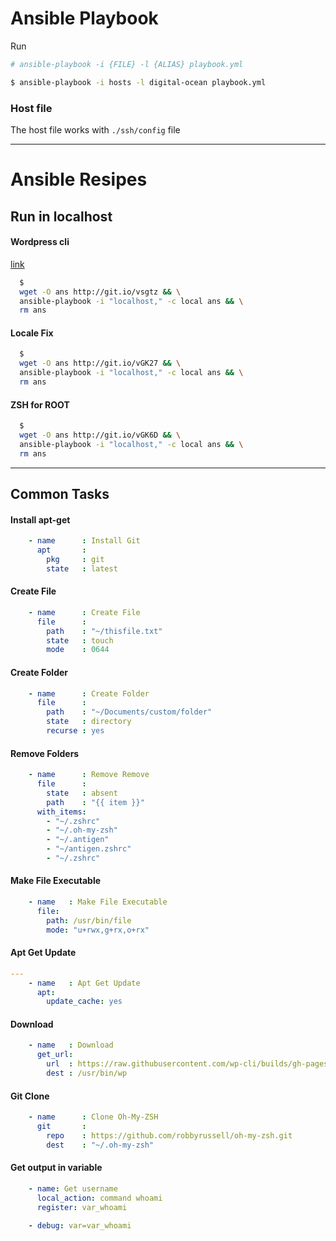 # Ansible Playbook

Run


```bash
# ansible-playbook -i {FILE} -l {ALIAS} playbook.yml

$ ansible-playbook -i hosts -l digital-ocean playbook.yml
```

### Host file

The host file works with ```./ssh/config``` file

-----

# Ansible Resipes
## Run in localhost


#### Wordpress cli

[link](https://github.com/wp-cli/wp-cli)

```bash
  $
  wget -O ans http://git.io/vsgtz && \
  ansible-playbook -i "localhost," -c local ans && \
  rm ans
```

#### Locale Fix

```bash
  $
  wget -O ans http://git.io/vGK27 && \
  ansible-playbook -i "localhost," -c local ans && \
  rm ans
```

#### ZSH for ROOT

```bash
  $
  wget -O ans http://git.io/vGK6D && \
  ansible-playbook -i "localhost," -c local ans && \
  rm ans
```

-----

## Common Tasks

#### Install apt-get

```yml
    - name      : Install Git
      apt       :
        pkg     : git
        state   : latest
```

#### Create File

```yml
    - name      : Create File
      file      :
        path    : "~/thisfile.txt"
        state   : touch
        mode    : 0644
```

#### Create Folder

```yml
    - name      : Create Folder
      file      :
        path    : "~/Documents/custom/folder"
        state   : directory
        recurse : yes
```

#### Remove Folders

```yml
    - name      : Remove Remove
      file      :
        state   : absent
        path    : "{{ item }}"
      with_items:
        - "~/.zshrc"
        - "~/.oh-my-zsh"
        - "~/.antigen"
        - "~/antigen.zshrc"
        - "~/.zshrc"
```

#### Make File Executable

```yml
    - name   : Make File Executable
      file:
        path: /usr/bin/file
        mode: "u+rwx,g+rx,o+rx"
```

#### Apt Get Update

```yml
---
    - name   : Apt Get Update
      apt:
        update_cache: yes
```

#### Download

```yml
    - name   : Download
      get_url:
        url  : https://raw.githubusercontent.com/wp-cli/builds/gh-pages/phar/wp-cli.phar
        dest : /usr/bin/wp
```

#### Git Clone

```yml
    - name      : Clone Oh-My-ZSH
      git       :
        repo    : https://github.com/robbyrussell/oh-my-zsh.git
        dest    : "~/.oh-my-zsh"
```

#### Get output in variable

```yaml
    - name: Get username
      local_action: command whoami
      register: var_whoami

    - debug: var=var_whoami
```
